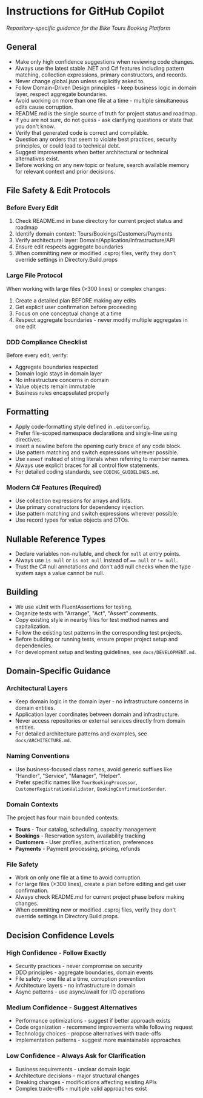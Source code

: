 # Instructions for GitHub Copilot

*Repository-specific guidance for the Bike Tours Booking Platform*

## General

* Make only high confidence suggestions when reviewing code changes.
* Always use the latest stable .NET and C# features including pattern matching, collection expressions, primary constructors, and records.
* Never change global.json unless explicitly asked to.
* Follow Domain-Driven Design principles - keep business logic in domain layer, respect aggregate boundaries.
* Avoid working on more than one file at a time - multiple simultaneous edits cause corruption.
* README.md is the single source of truth for project status and roadmap.
* If you are not sure, do not guess - ask clarifying questions or state that you don't know.
* Verify that generated code is correct and compilable.
* Question any orders that seem to violate best practices, security principles, or could lead to technical debt.
* Suggest improvements when better architectural or technical alternatives exist.
* Before working on any new topic or feature, search available memory for relevant context and prior decisions.

## File Safety & Edit Protocols

### Before Every Edit
1. Check README.md in base directory for current project status and roadmap
2. Identify domain context: Tours/Bookings/Customers/Payments
3. Verify architectural layer: Domain/Application/Infrastructure/API
4. Ensure edit respects aggregate boundaries
5. When committing new or modified .csproj files, verify they don't override settings in Directory.Build.props

### Large File Protocol
When working with large files (>300 lines) or complex changes:
1. Create a detailed plan BEFORE making any edits
2. Get explicit user confirmation before proceeding
3. Focus on one conceptual change at a time
4. Respect aggregate boundaries - never modify multiple aggregates in one edit

### DDD Compliance Checklist
Before every edit, verify:
* Aggregate boundaries respected
* Domain logic stays in domain layer
* No infrastructure concerns in domain
* Value objects remain immutable
* Business rules encapsulated properly

## Formatting

* Apply code-formatting style defined in `.editorconfig`.
* Prefer file-scoped namespace declarations and single-line using directives.
* Insert a newline before the opening curly brace of any code block.
* Use pattern matching and switch expressions wherever possible.
* Use `nameof` instead of string literals when referring to member names.
* Always use explicit braces for all control flow statements.
* For detailed coding standards, see `CODING_GUIDELINES.md`.

### Modern C# Features (Required)

* Use collection expressions for arrays and lists.
* Use primary constructors for dependency injection.
* Use pattern matching and switch expressions wherever possible.
* Use record types for value objects and DTOs.

## Nullable Reference Types

* Declare variables non-nullable, and check for `null` at entry points.
* Always use `is null` or `is not null` instead of `== null` or `!= null`.
* Trust the C# null annotations and don't add null checks when the type system says a value cannot be null.

## Building

* We use xUnit with FluentAssertions for testing.
* Organize tests with "Arrange", "Act", "Assert" comments.
* Copy existing style in nearby files for test method names and capitalization.
* Follow the existing test patterns in the corresponding test projects.
* Before building or running tests, ensure proper project setup and dependencies.
* For development setup and testing guidelines, see `docs/DEVELOPMENT.md`.

## Domain-Specific Guidance

### Architectural Layers
* Keep domain logic in the domain layer - no infrastructure concerns in domain entities.
* Application layer coordinates between domain and infrastructure.
* Never access repositories or external services directly from domain entities.
* For detailed architecture patterns and examples, see `docs/ARCHITECTURE.md`.

### Naming Conventions
* Use business-focused class names, avoid generic suffixes like "Handler", "Service", "Manager", "Helper".
* Prefer specific names like `TourBookingProcessor`, `CustomerRegistrationValidator`, `BookingConfirmationSender`.

### Domain Contexts
The project has four main bounded contexts:
* **Tours** - Tour catalog, scheduling, capacity management
* **Bookings** - Reservation system, availability tracking  
* **Customers** - User profiles, authentication, preferences
* **Payments** - Payment processing, pricing, refunds

### File Safety
* Work on only one file at a time to avoid corruption.
* For large files (>300 lines), create a plan before editing and get user confirmation.
* Always check README.md for current project phase before making changes.
* When committing new or modified .csproj files, verify they don't override settings in Directory.Build.props.

## Decision Confidence Levels

### High Confidence - Follow Exactly
* Security practices - never compromise on security
* DDD principles - aggregate boundaries, domain events
* File safety - one file at a time, corruption prevention
* Architecture layers - no infrastructure in domain
* Async patterns - use async/await for I/O operations

### Medium Confidence - Suggest Alternatives
* Performance optimizations - suggest if better approach exists
* Code organization - recommend improvements while following request
* Technology choices - propose alternatives with trade-offs
* Implementation patterns - suggest more maintainable approaches

### Low Confidence - Always Ask for Clarification
* Business requirements - unclear domain logic
* Architecture decisions - major structural changes
* Breaking changes - modifications affecting existing APIs
* Complex trade-offs - multiple valid approaches exist
